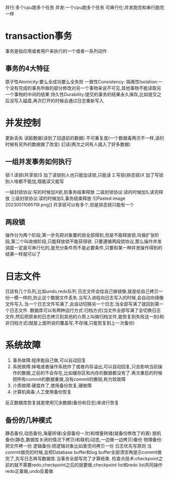 并行:多个cpu跑多个任务
并发:一个cpu跑多个任务
可串行化:并发跑完和串行跑完一样
# transaction事务
事务是指应用或者用户来执行的一个或者一系列动作
## 事务的4大特征
原子性Atomicity:要么全成功要么全失败
一致性Consistency:
隔离性Isolation:一个没有完成的事务所做的部分修改对另一个事物来说不可见,其他事物不能读取另一个事物的中间的结果
持久性Durability:提交的事务的结果永久保存,比如提交之后没写入磁盘,再次打开的时候会通过日志重新写入
# 并发控制
更新丢失
读脏数据(读到了回退前的数据)
不可重复度(一个数据毒两次不一样,读的时候有另外的数据做了改变)
幻读(两次之间有人插入了好多数据)
## 一组并发事务如何执行
锁:1.读锁(共享锁)S  加了读锁别人也只能加读锁,只能读
	2.写锁(排态锁)X 加了写锁别人啥都不能加,既能读又能写
	
一级封锁协议:写的时候加X锁,到事务结束释放
二级封锁协议:读的时候加S,读完释放
三级封锁协议:读的时候加S,事务结束释放
![[Pasted image 20230511085119.png]]
共享锁可以有多个,但是排态锁只能有一个
## 两段锁
操作分为两个阶段,第一步先把对象要的锁全部得到,但是不能释放锁,叫做扩张阶段,第二个叫收缩阶段,只能释放锁不能获得锁.
只要遵循两段锁协议,那么操作并发调度一定是可串行化的,是充分条件而不是必要条件,只要和某一种并发操作得到的结果一样就可以了

# 日志文件
日誌有几个队列,比如undo,redo队列
日志文件会给自己做镜像,就是给自己拷贝一份一模一样的,防止这个数据文件丢失.当写入进程向日志写入的时候,会自动向镜像文件写入.当一个日志文件写满了,会自动切换另一个日志.当全部写满了就回到第一个日志文件.
数据库可以有两种运行方式:归档方式(当文件全部写满了会切换日志文件,然后把原来的日志拷贝到其他的介质上叫做归档文件,能恢复到失败这一刻)和非归档方式(就是上面所说的覆盖写,不存储,只能恢复到上一次备份)

# 系统故障
1. 事务故障:程序能自己做,可以自动回复
2. 系统故障:掉电或者操作系统炸了或者内存溢出,可以自动回复,只会影响当前操作的数据,之前的不会存在,比如缓存区和内存的数据都没有了.再次重启的时候把所有commit的数据重做,没有commit的撤销,称为软故障
3. 介质故障:硬盘炸了,使用备份恢复,硬故障
4. 计算机病毒:人工使用备份恢复

反正数据库恢复就是使用冗余数据(备份和日志)来进行恢复
## 备份的几种模式
静态备份,动态备份,海量转储(全部备份一次)和增量转储(就备份修改了的表)
脱机备份(静态,数据库关闭的情况下拷贝)和联机(动态,一边做一边拷贝)备份
物理备份:把文件拷一份
逻辑备份:把逻辑对象比如表空间拷贝一份
日志优先写原则
当commit做完的时候,会把Database buffer和log buffer全部清空再提示commit做完了,先写日志再写数据库.当事务全部写完了才算结束.
检查点技术:checkpoint之前的就不需要redo,checkpoint之后的就要做,checkpoint list和redo list共同操作 
redo正着做,undo反着做
